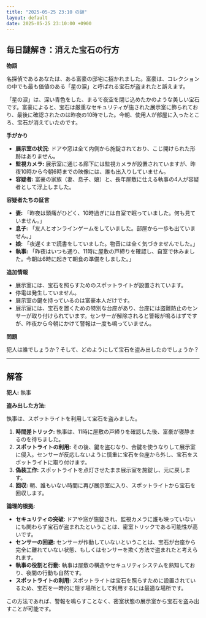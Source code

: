 ```yaml
---
title: "2025-05-25 23:10 の謎"
layout: default
date: 2025-05-25 23:10:00 +0900
---
```

## 毎日謎解き：消えた宝石の行方

**物語**

名探偵であるあなたは、ある富豪の邸宅に招かれました。富豪は、コレクションの中でも最も価値のある「星の涙」と呼ばれる宝石が盗まれたと訴えます。

「星の涙」は、深い青色をした、まるで夜空を閉じ込めたかのような美しい宝石です。富豪によると、宝石は厳重なセキュリティが施された展示室に飾られており、最後に確認されたのは昨夜の10時でした。今朝、使用人が部屋に入ったところ、宝石が消えていたのです。

**手がかり**

*   **展示室の状況:** ドアや窓は全て内側から施錠されており、こじ開けられた形跡はありません。
*   **監視カメラ:** 展示室に通じる廊下には監視カメラが設置されていますが、昨夜10時から今朝6時までの映像には、誰も出入りしていません。
*   **容疑者:** 富豪の家族（妻、息子、娘）と、長年屋敷に仕える執事の4人が容疑者として浮上しました。

**容疑者たちの証言**

*   **妻:** 「昨夜は頭痛がひどく、10時過ぎには自室で眠っていました。何も見ていません。」
*   **息子:** 「友人とオンラインゲームをしていました。部屋から一歩も出ていません。」
*   **娘:** 「夜遅くまで読書をしていました。物音には全く気づきませんでした。」
*   **執事:** 「昨夜はいつも通り、11時に屋敷の戸締りを確認し、自室で休みました。今朝は6時に起きて朝食の準備をしました。」

**追加情報**

*   展示室には、宝石を照らすためのスポットライトが設置されています。
*   停電は発生していません。
*   展示室の鍵を持っているのは富豪本人だけです。
*   展示室には、宝石を置くための特別な台座があり、台座には盗難防止のセンサーが取り付けられています。センサーが解除されると警報が鳴るはずですが、昨夜から今朝にかけて警報は一度も鳴っていません。

**問題**

犯人は誰でしょうか？そして、どのようにして宝石を盗み出したのでしょうか？

---

## 解答

**犯人:** 執事

**盗み出した方法:**

執事は、スポットライトを利用して宝石を盗みました。

1.  **時間差トリック:** 執事は、11時に屋敷の戸締りを確認した後、富豪が寝静まるのを待ちました。
2.  **スポットライトの利用:** その後、鍵を盗むなり、合鍵を使うなりして展示室に侵入。センサーが反応しないように慎重に宝石を台座から外し、宝石をスポットライトに取り付けます。
3.  **偽装工作:** スポットライトを点灯させたまま展示室を施錠し、元に戻します。
4.  **回収:** 朝、誰もいない時間に再び展示室に入り、スポットライトから宝石を回収します。

**論理的根拠:**

*   **セキュリティの突破:** ドアや窓が施錠され、監視カメラに誰も映っていないにも関わらず宝石が盗まれたということは、密室トリックである可能性が高いです。
*   **センサーの回避:** センサーが作動していないということは、宝石が台座から完全に離れていない状態、もしくはセンサーを欺く方法で盗まれたと考えられます。
*   **執事の役割と行動:** 執事は屋敷の構造やセキュリティシステムを熟知しており、夜間の行動も自然です。
*   **スポットライトの利用:** スポットライトは宝石を照らすために設置されているため、宝石を一時的に隠す場所として利用するには最適な場所です。

この方法であれば、警報を鳴らすことなく、密室状態の展示室から宝石を盗み出すことが可能です。
